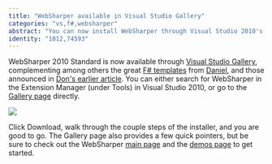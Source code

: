 ```yaml
---
title: "WebSharper available in Visual Studio Gallery"
categories: "vs,f#,websharper"
abstract: "You can now install WebSharper through Visual Studio 2010's Extension Manager with a single click."
identity: "1012,74593"
---
```

WebSharper 2010 Standard is now available through [Visual Studio Gallery](http://visualstudiogallery.msdn.microsoft.com/en-us/), complementing among others the great [F# templates](http://bloggemdano.blogspot.com/2010/08/f-templates-now-on-visual-studio.html) from [Daniel](http://bloggemdano.blogspot.com/), and those announced in [Don's earlier article](http://blogs.msdn.com/b/dsyme/archive/2010/07/29/some-f-project-templates-available-online.aspx).
You can either search for WebSharper in the Extension Manager (under Tools) in Visual Studio 2010, or go to the [Gallery page](http://visualstudiogallery.msdn.microsoft.com/en-us/288b94ea-0ea7-4dde-8906-f72eb22fbe1b) directly.

<img src="/assets/VS-Gallery.png">

Click Download, walk through the couple steps of the installer, and you are good to go. The Gallery page also provides a few quick pointers, but be sure to check out the WebSharper [main page](http://www.intellifactory.com/products/wsp/Home.aspx) and the [demos page](http://www.intellifactory.com/products/wsp/Samples.aspx) to get started.